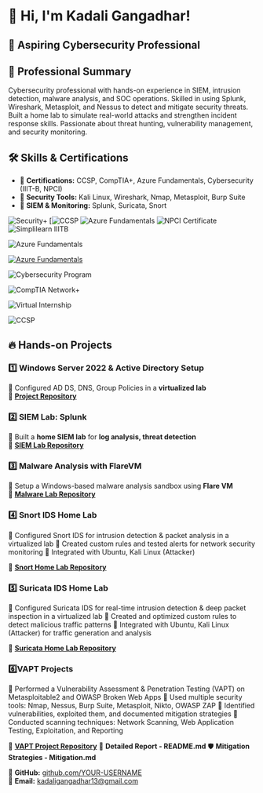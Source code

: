 # 👋 Hi, I'm Kadali Gangadhar!  
## **🔹 Aspiring Cybersecurity Professional**

## 📝 Professional Summary
Cybersecurity professional with hands-on experience in SIEM, intrusion detection, malware analysis, and SOC operations. Skilled in using Splunk, Wireshark, Metasploit, and Nessus to detect and mitigate security threats. Built a home lab to simulate real-world attacks and strengthen incident response skills. Passionate about threat hunting, vulnerability management, and security monitoring.


## 🛠 Skills & Certifications  
- 🏅 **Certifications:** CCSP, CompTIA+, Azure Fundamentals, Cybersecurity (IIIT-B, NPCI)  
- 🔹 **Security Tools:** Kali Linux, Wireshark, Nmap, Metasploit, Burp Suite  
- 🔹 **SIEM & Monitoring:** Splunk, Suricata, Snort



![Security+](https://img.shields.io/badge/CompTIA-Security%2B-red?style=for-the-badge&logo=compTIA)
[![CCSP](https://img.shields.io/badge/CCSP-blue?style=for-the-badge&logo=CCSP)
![Azure Fundamentals](https://img.shields.io/badge/Microsoft-AZ--900-blue?style=for-the-badge&logo=microsoft-azure)
![NPCI Certificate](https://img.shields.io/badge/NPCI-Cybersecurity%20Internship-darkgreen?style=for-the-badge&logo=paytm)
![Simplilearn IIITB](https://img.shields.io/badge/IIIT%20Bangalore-Advanced%20Cybersecurity%20Program-red?style=for-the-badge&logo=graduation-cap)



![Azure Fundamentals](https://img.shields.io/badge/Certificate-Azure%20Fundamentals-blue?style=for-the-badge&logo=microsoftazure)

[![Azure Fundamentals](https://img.shields.io/badge/Certificate-Azure%20Fundamentals-blue?style=for-the-badge&logo=microsoftazure)](https://drive.google.com/file/d/1rEJFl-OjY2X_eRcEpSCgLk81pHAkKSMA/view?usp=drivesdk)




![Cybersecurity Program](https://img.shields.io/badge/Certificate-Advanced%20Cybersecurity%20Program-blue?style=for-the-badge&logo=microsoftdefender)




![CompTIA Network+](https://img.shields.io/badge/Certificate-CompTIA%20Network%2B-red?style=for-the-badge&logo=comptia)




![Virtual Internship](https://img.shields.io/badge/Certificate-NPCI%20Virtual%20Internship-darkgreen?style=for-the-badge&logo=nationalgeographic)


![CCSP](https://img.shields.io/badge/Certificate-CCSP%20Certified%20Cloud%20Security%20Professional-blueviolet?style=for-the-badge&logo=cloudflare)









## 🔥 Hands-on Projects  
### **1️⃣ Windows Server 2022 & Active Directory Setup**  
📌 Configured AD DS, DNS, Group Policies in a **virtualized lab**  
🔗 **[Project Repository](https://drive.google.com/file/d/1cz-4paTKuaKgcsgwfG5qKpUHOBslh70N/view?usp=sharing)**  

### **2️⃣ SIEM Lab: Splunk**  
📌 Built a **home SIEM lab** for **log analysis, threat detection**  
🔗 **[SIEM Lab Repository](https://github.com/YOUR-USERNAME/SIEM-Lab)**  

### **3️⃣ Malware Analysis with FlareVM**  
📌 Setup a Windows-based malware analysis sandbox using **Flare VM**  
🔗 **[Malware Lab Repository](https://github.com/YOUR-USERNAME/Malware-Lab)** 

### **4️⃣ Snort IDS Home Lab**
📌 Configured Snort IDS for intrusion detection & packet analysis in a virtualized lab
📌 Created custom rules and tested alerts for network security monitoring
📌 Integrated with Ubuntu, Kali Linux (Attacker)

🔗 **[Snort Home Lab Repository](https://docs.google.com/document/d/1NT4_WIZpRUrxmuL4VhAaBEv1XF35NKKuI-xaqhl_-mg/edit?usp=sharing)**

### **5️⃣ Suricata IDS Home Lab**
📌 Configured Suricata IDS for real-time intrusion detection & deep packet inspection in a virtualized lab
📌 Created and optimized custom rules to detect malicious traffic patterns
📌 Integrated with Ubuntu, Kali Linux (Attacker) for traffic generation and analysis

🔗 **[Suricata Home Lab Repository](https://docs.google.com/document/d/1C2D57fZWQlSoRCgN5QPutE9OPM0RWZ5qRJiJCxaoz94/edit?usp=sharing)**

### **6️⃣VAPT Projects**
📌 Performed a Vulnerability Assessment & Penetration Testing (VAPT) on Metasploitable2 and OWASP Broken Web Apps
📌 Used multiple security tools: Nmap, Nessus, Burp Suite, Metasploit, Nikto, OWASP ZAP
📌 Identified vulnerabilities, exploited them, and documented mitigation strategies
📌 Conducted scanning techniques: Network Scanning, Web Application Testing, Exploitation, and Reporting

🔗 **[VAPT Project Repository](https://github.com/KADALIGANGADHAR/Vulnerability-Assessment-Penetration-Testing-VAPT-Projects.git)**
📜 **Detailed Report - README.md**
🛡 **Mitigation Strategies - Mitigation.md**





🔗 **GitHub:** [github.com/YOUR-USERNAME](https://github.com/YOUR-USERNAME)  
🔗 **Email:** kadaligangadhar13@gmail.com
